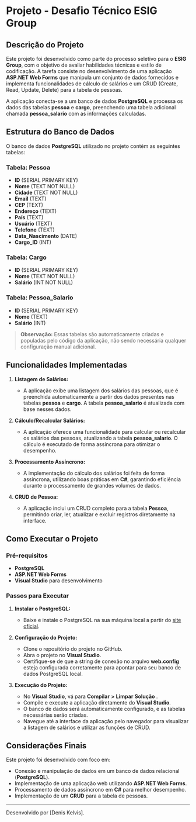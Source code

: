 # Projeto - Desafio Técnico ESIG Group

## Descrição do Projeto
Este projeto foi desenvolvido como parte do processo seletivo para o **ESIG Group**, com o objetivo de avaliar habilidades técnicas e estilo de codificação. A tarefa consiste no desenvolvimento de uma aplicação **ASP.NET Web Forms** que manipula um conjunto de dados fornecidos e implementa funcionalidades de cálculo de salários e um CRUD (Create, Read, Update, Delete) para a tabela de pessoas.

A aplicação conecta-se a um banco de dados **PostgreSQL** e processa os dados das tabelas **pessoa** e **cargo**, preenchendo uma tabela adicional chamada **pessoa_salario** com as informações calculadas.

## Estrutura do Banco de Dados
O banco de dados **PostgreSQL** utilizado no projeto contém as seguintes tabelas:

### Tabela: Pessoa
- **ID** (SERIAL PRIMARY KEY)
- **Nome** (TEXT NOT NULL)
- **Cidade** (TEXT NOT NULL)
- **Email** (TEXT)
- **CEP** (TEXT)
- **Endereço** (TEXT)
- **País** (TEXT)
- **Usuário** (TEXT)
- **Telefone** (TEXT)
- **Data_Nascimento** (DATE)
- **Cargo_ID** (INT)

### Tabela: Cargo
- **ID** (SERIAL PRIMARY KEY)
- **Nome** (TEXT NOT NULL)
- **Salário** (INT NOT NULL)

### Tabela: Pessoa_Salario
- **ID** (SERIAL PRIMARY KEY)
- **Nome** (TEXT)
- **Salário** (INT)

> **Observação:** Essas tabelas são automaticamente criadas e populadas pelo código da aplicação, não sendo necessária qualquer configuração manual adicional.

## Funcionalidades Implementadas

1. **Listagem de Salários:**
   - A aplicação exibe uma listagem dos salários das pessoas, que é preenchida automaticamente a partir dos dados presentes nas tabelas **pessoa** e **cargo**. A tabela **pessoa_salario** é atualizada com base nesses dados.

2. **Cálculo/Recalcular Salários:**
   - A aplicação oferece uma funcionalidade para calcular ou recalcular os salários das pessoas, atualizando a tabela **pessoa_salario**. O cálculo é executado de forma assíncrona para otimizar o desempenho.

3. **Processamento Assíncrono:**
   - A implementação do cálculo dos salários foi feita de forma assíncrona, utilizando boas práticas em **C#**, garantindo eficiência durante o processamento de grandes volumes de dados.

4. **CRUD de Pessoa:**
   - A aplicação inclui um CRUD completo para a tabela **Pessoa**, permitindo criar, ler, atualizar e excluir registros diretamente na interface.

## Como Executar o Projeto

### Pré-requisitos
- **PostgreSQL**
- **ASP.NET Web Forms**
- **Visual Studio** para desenvolvimento

### Passos para Executar

1. **Instalar o PostgreSQL:**
   - Baixe e instale o PostgreSQL na sua máquina local a partir do [site oficial](https://www.postgresql.org/download/).

2. **Configuração do Projeto:**
   - Clone o repositório do projeto no GitHub.
   - Abra o projeto no **Visual Studio**.
   - Certifique-se de que a string de conexão no arquivo **web.config** esteja configurada corretamente para apontar para seu banco de dados PostgreSQL local.

3. **Execução do Projeto:**
   - No **Visual Studio**, vá para **Compilar**  **>** **Limpar** **Solução** .
   - Compile e execute a aplicação diretamente do **Visual Studio**.
   - O banco de dados será automaticamente configurado, e as tabelas necessárias serão criadas.
   - Navegue até a interface da aplicação pelo navegador para visualizar a listagem de salários e utilizar as funções de CRUD.

## Considerações Finais
Este projeto foi desenvolvido com foco em:
- Conexão e manipulação de dados em um banco de dados relacional (**PostgreSQL**).
- Implementação de uma aplicação web utilizando **ASP.NET Web Forms**.
- Processamento de dados assíncrono em **C#** para melhor desempenho.
- Implementação de um **CRUD** para a tabela de pessoas.

---

Desenvolvido por [Denis Kelvis].
